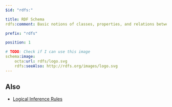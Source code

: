 ```yaml
---
$id: "rdfs:"

title: RDF Schema
rdfs:comment: Basic notions of classes, properties, and relations between them.

prefix: "rdfs"

position: 1

# TODO: Check if I can use this image
schema:image:
    octa:url: rdfs/logo.svg
    rdfs:seeAlso: http://rdfs.org/images/logo.svg
---
```


## Also

- [Logical Inference Rules](/rdfs/inference/)
